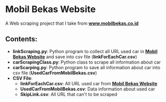 # Mobil Bekas Website
A Web scraping project that I take from __www.mobilbekas.co.id__

## Contents:
* __linkScraping.py__: Python program to collect all URL used car in __[Mobil Bekas Website](www.mobilbekas.co.id)__ and save into csv file (__linkForEachCar.csv__)
* __carScrapingClass.py__: Python class to scrape all information about car
* __carScarping.py__: Python program to save all information about car into csv file (__UsedCarFromMobilBekas.csv__)
* __CSV File__: 
    * __linkForEachCar.csv__: All URL used car from __[Mobil Bekas Website](www.mobilbekas.co.id)__
    * __UsedCarFromMobilBekas.csv__: Data information about used car
    * __SkipLink.csv__: All URL that can't to be scraped